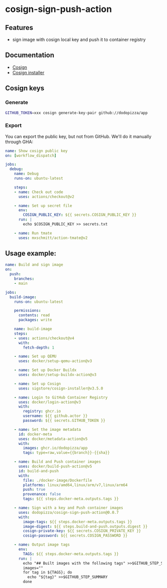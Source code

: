 # cosign-sign-push-action

## Features

- sign image with cosign local key and push it to container registry

## Documentation

- [Cosign](https://docs.sigstore.dev/)
- [Cosign installer](https://github.com/sigstore/cosign-installer/)

## Cosign keys

### Generate 

```bash
GITHUB_TOKEN=xxx cosign generate-key-pair github://dodopizza/app
```

### Export

You can export the public key, but not from GitHub. We'll do it manually through GHA:

```yaml
name: Show cosign public key
on: [workflow_dispatch]

jobs:
  debug:
    name: Debug
    runs-on: ubuntu-latest

    steps:
    - name: Check out code
      uses: actions/checkout@v2

    - name: Set up secret file
      env:
        COSIGN_PUBLIC_KEY: ${{ secrets.COSIGN_PUBLIC_KEY }}
      run: |
        echo $COSIGN_PUBLIC_KEY >> secrets.txt

    - name: Run tmate
      uses: mxschmitt/action-tmate@v2
```

## Usage example:

```yaml
name: Build and sign image
on:
  push:
    branches:
    - main

jobs:
  build-image:
    runs-on: ubuntu-latest

    permissions:
      contents: read
      packages: write

    name: build-image
    steps:
    - uses: actions/checkout@v4
      with:
        fetch-depth: 1

    - name: Set up QEMU
      uses: docker/setup-qemu-action@v3

    - name: Set up Docker Buildx
      uses: docker/setup-buildx-action@v3

    - name: Set up Cosign
      uses: sigstore/cosign-installer@v3.5.0

    - name: Login to GitHub Container Registry
      uses: docker/login-action@v3
      with:
        registry: ghcr.io
        username: ${{ github.actor }}
        password: ${{ secrets.GITHUB_TOKEN }}

    - name: Set the image metadata
      id: docker-meta
      uses: docker/metadata-action@v5
      with:
        images: ghcr.io/dodopizza/app
        tags: type=raw,value={{branch}}-{{sha}}

    - name: Build and Push container images
      uses: docker/build-push-action@v5
      id: build-and-push
      with:
        file: ./docker-image/Dockerfile
        platforms: linux/amd64,linux/arm/v7,linux/arm64
        push: true
        provenance: false
        tags: ${{ steps.docker-meta.outputs.tags }}

    - name: Sign with a key and Push container images
      uses: dodopizza/cosign-sign-push-action@0.0.7
      with:
        image-tags: ${{ steps.docker-meta.outputs.tags }}
        image-digest: ${{ steps.build-and-push.outputs.digest }}
        cosign-private-key: ${{ secrets.COSIGN_PRIVATE_KEY }}
        cosign-password: ${{ secrets.COSIGN_PASSWORD }}

    - name: Output image tags
      env:
        TAGS: ${{ steps.docker-meta.outputs.tags }}
      run: |
        echo "## Built images with the following tags" >>$GITHUB_STEP_SUMMARY
        images=""
        for tag in ${TAGS}; do
          echo "${tag}" >>$GITHUB_STEP_SUMMARY
        done
```